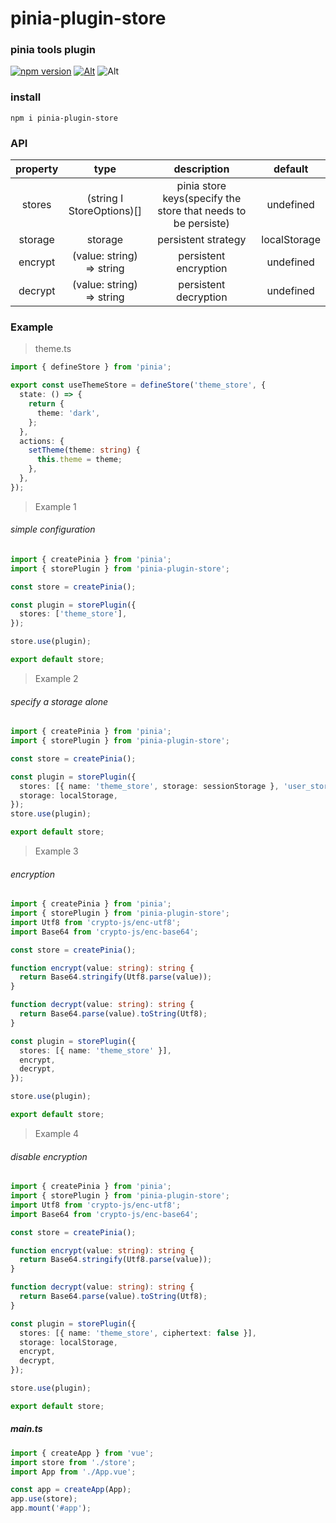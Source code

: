 # pinia-plugin-store

### pinia tools plugin
[![npm version](https://img.shields.io/npm/v/pinia-plugin-store.svg?style=flat-square)](https://www.npmjs.com/package/pinia-plugin-store)
[![Alt](https://img.shields.io/npm/dt/pinia-plugin-store?style=flat-square)](https://npmcharts.com/compare/pinia-plugin-store?minimal=true)
![Alt](https://img.shields.io/github/license/mivui/pinia-plugin-store?style=flat-square)

### install

```shell
npm i pinia-plugin-store
```

### API

| property |              type              |                          description                          |    default     |                                                       
|:--------:|:------------------------------:|:-------------------------------------------------------------:|:--------------:|
|  stores  | (string &Iota; StoreOptions)[] | pinia store keys(specify the store that needs to be persiste) |   undefined    |
| storage  |            storage             |                      persistent strategy                      |  localStorage  |
| encrypt  |   (value: string) => string    |                     persistent encryption                     |   undefined    |
| decrypt  |   (value: string) => string    |                     persistent decryption                     |   undefined    |

### Example

> theme.ts

```ts
import { defineStore } from 'pinia';

export const useThemeStore = defineStore('theme_store', {
  state: () => {
    return {
      theme: 'dark',
    };
  },
  actions: {
    setTheme(theme: string) {
      this.theme = theme;
    },
  },
});

```

> Example 1 

###### simple configuration 

```ts
import { createPinia } from 'pinia';
import { storePlugin } from 'pinia-plugin-store';

const store = createPinia();

const plugin = storePlugin({
  stores: ['theme_store'],
});

store.use(plugin);

export default store;

```

> Example 2

###### specify a storage alone

```ts
import { createPinia } from 'pinia';
import { storePlugin } from 'pinia-plugin-store';

const store = createPinia();

const plugin = storePlugin({
  stores: [{ name: 'theme_store', storage: sessionStorage }, 'user_store'],
  storage: localStorage,
});
store.use(plugin);

export default store;

```

> Example 3

######  encryption

```ts
import { createPinia } from 'pinia';
import { storePlugin } from 'pinia-plugin-store';
import Utf8 from 'crypto-js/enc-utf8';
import Base64 from 'crypto-js/enc-base64';

const store = createPinia();

function encrypt(value: string): string {
  return Base64.stringify(Utf8.parse(value));
}

function decrypt(value: string): string {
  return Base64.parse(value).toString(Utf8);
}

const plugin = storePlugin({
  stores: [{ name: 'theme_store' }],
  encrypt,
  decrypt,
});

store.use(plugin);

export default store;

```

> Example 4

###### disable encryption

```ts
import { createPinia } from 'pinia';
import { storePlugin } from 'pinia-plugin-store';
import Utf8 from 'crypto-js/enc-utf8';
import Base64 from 'crypto-js/enc-base64';

const store = createPinia();

function encrypt(value: string): string {
  return Base64.stringify(Utf8.parse(value));
}

function decrypt(value: string): string {
  return Base64.parse(value).toString(Utf8);
}

const plugin = storePlugin({
  stores: [{ name: 'theme_store', ciphertext: false }],
  storage: localStorage,
  encrypt,
  decrypt,
});

store.use(plugin);

export default store;

```

##### main.ts

```ts
import { createApp } from 'vue';
import store from './store';
import App from './App.vue';

const app = createApp(App);
app.use(store);
app.mount('#app');

```